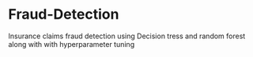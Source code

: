 # Fraud-Detection
Insurance claims fraud detection using Decision tress and random forest along with with hyperparameter tuning 
